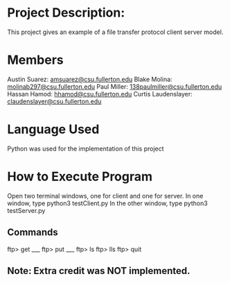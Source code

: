 # Project Description:
This project gives an example of a file transfer protocol client server model.

# Members
Austin Suarez: amsuarez@csu.fullerton.edu
Blake Molina: molinab297@csu.fullerton.edu
Paul Miller: 138paulmiller@csu.fullerton.edu
Hassan Hamod: hhamod@csu.fullerton.edu
Curtis Laudenslayer: claudenslayer@csu.fullerton.edu

# Language Used
Python was used for the implementation of this project

# How to Execute Program
Open two terminal windows, one for client and one for server.
In one window, type python3 testClient.py <hostname> <port number>
In the other window, type python3 testServer.py <port number>

## Commands
ftp>  get <filename> ___
ftp>  put <filename> ___
ftp>  ls
ftp>  lls
ftp>  quit 

## Note: Extra credit was NOT implemented.

